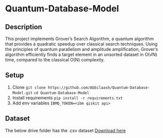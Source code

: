 # Quantum-Database-Model

## Description
This project implements Grover’s Search Algorithm, a quantum algorithm that provides a quadratic speedup over classical search techniques. Using the principles of quantum parallelism and amplitude amplification, Grover’s algorithm efficiently finds a target element in an unsorted dataset in O(√N) time, compared to the classical O(N) complexity.

## Setup
1. Clone
```git clone https://github.com/Abbilaash/Quantum-Database-Model.git```
```cd Quantum-Database-Model```
2. Install requirements
```pip install -r requirements.txt```
3. Add env variables
```IBMQ_TOKEN=<ibm qiskit api>```

## Dataset
The below drive folder has the .csv dataset
[Download here](https://drive.google.com/drive/folders/1Q3bnmFqEwUsGeGAskIrsKmJ6WiyY6yLC?usp=sharing)
